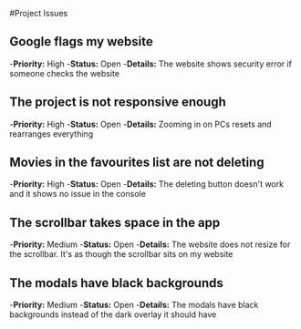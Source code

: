 #Project Issues

## Google flags my website
-**Priority:** High
-**Status:** Open
-**Details:** The website shows security error if someone checks the website

## The project is not responsive enough
-**Priority:** High
-**Status:** Open
-**Details:** Zooming in on PCs resets and rearranges everything 

## Movies in the favourites list are not deleting
-**Priority:** High
-**Status:** Open
-**Details:** The deleting button doesn't work and it shows no issue in the console

## The scrollbar takes space in the app
-**Priority:** Medium
-**Status:** Open
-**Details:** The website does not resize for the scrollbar. It's as though the scrollbar sits on my website

## The modals have black backgrounds
-**Priority:** Medium
-**Status:** Open
-**Details:** The modals have black backgrounds instead of the dark overlay it should have


